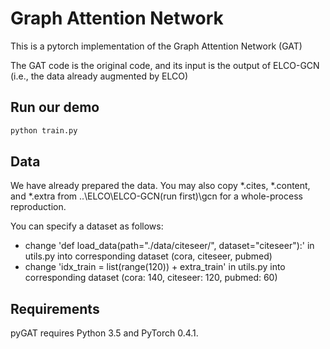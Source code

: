 # Graph Attention Network

This is a pytorch implementation of the Graph Attention Network (GAT)

The GAT code is the original code, and its input is the output of ELCO-GCN (i.e., the data already augmented by ELCO)

## Run our demo

```bash
python train.py
```

## Data

We have already prepared the data. You may also copy *.cites, *.content, and *.extra from ..\ELCO\ELCO-GCN(run first)\gcn for a whole-process reproduction.

You can specify a dataset as follows:

- change 'def load_data(path="./data/citeseer/", dataset="citeseer"):' in utils.py into corresponding dataset (cora, citeseer, pubmed)
- change 'idx_train = list(range(120)) + extra_train' in utils.py into corresponding dataset (cora: 140, citeseer: 120, pubmed: 60)

## Requirements

pyGAT requires Python 3.5 and PyTorch 0.4.1.

